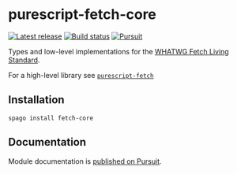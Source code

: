 # purescript-fetch-core

[![Latest release](http://img.shields.io/github/release/rowtype-yoga/purescript-fetch-core.svg)](https://github.com/rowtype-yoga/purescript-fetch-core/releases)
[![Build status](https://github.com/rowtype-yoga/purescript-fetch-core/workflows/CI/badge.svg?branch=master)](https://github.com/rowtype-yoga/purescript-fetch-core/actions?query=workflow%3ACI+branch%3Amaster)
[![Pursuit](https://pursuit.purescript.org/packages/purescript-fetch-core/badge)](https://pursuit.purescript.org/packages/purescript-fetch-core)

Types and low-level implementations for the [WHATWG Fetch Living Standard](https://fetch.spec.whatwg.org/).

For a high-level library see [`purescript-fetch`](https://github.com/rowtype-yoga/purescript-fetch)

## Installation

```
spago install fetch-core
```

## Documentation

Module documentation is [published on Pursuit](http://pursuit.purescript.org/packages/purescript-fetch-core).
